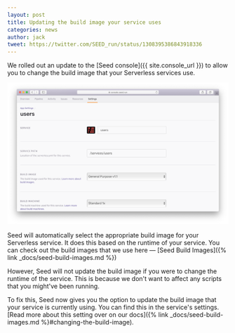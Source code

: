 ```yaml
---
layout: post
title: Updating the build image your service uses
categories: news
author: jack
tweet: https://twitter.com/SEED_run/status/1308395386843918336
---
```


We rolled out an update to the [Seed console]({{ site.console_url }}) to allow you to change the build image that your Serverless services use.

![Build image options in Seed service settings](/assets/blog/updating-the-build-image-your-service-uses/build-image-options-in-seed-service-settings.png)

Seed will automatically select the appropriate build image for your Serverless service. It does this based on the runtime of your service. You can check out the build images that we use here — [Seed Build Images]({% link _docs/seed-build-images.md %})

However, Seed will not update the build image if you were to change the runtime of the service. This is because we don't want to affect any scripts that you might've been running.

To fix this, Seed now gives you the option to update the build image that your service is currently using. You can find this in the service's settings. [Read more about this setting over on our docs]({% link _docs/seed-build-images.md %}#changing-the-build-image).
